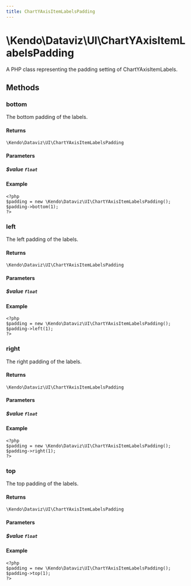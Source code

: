 ```yaml
---
title: ChartYAxisItemLabelsPadding
---
```


# \Kendo\Dataviz\UI\ChartYAxisItemLabelsPadding

A PHP class representing the padding setting of ChartYAxisItemLabels.


## Methods

### bottom
The bottom padding of the labels.

#### Returns
`\Kendo\Dataviz\UI\ChartYAxisItemLabelsPadding`

#### Parameters

##### $value `float`



#### Example 
    <?php
    $padding = new \Kendo\Dataviz\UI\ChartYAxisItemLabelsPadding();
    $padding->bottom(1);
    ?>

### left
The left padding of the labels.

#### Returns
`\Kendo\Dataviz\UI\ChartYAxisItemLabelsPadding`

#### Parameters

##### $value `float`



#### Example 
    <?php
    $padding = new \Kendo\Dataviz\UI\ChartYAxisItemLabelsPadding();
    $padding->left(1);
    ?>

### right
The right padding of the labels.

#### Returns
`\Kendo\Dataviz\UI\ChartYAxisItemLabelsPadding`

#### Parameters

##### $value `float`



#### Example 
    <?php
    $padding = new \Kendo\Dataviz\UI\ChartYAxisItemLabelsPadding();
    $padding->right(1);
    ?>

### top
The top padding of the labels.

#### Returns
`\Kendo\Dataviz\UI\ChartYAxisItemLabelsPadding`

#### Parameters

##### $value `float`



#### Example 
    <?php
    $padding = new \Kendo\Dataviz\UI\ChartYAxisItemLabelsPadding();
    $padding->top(1);
    ?>

